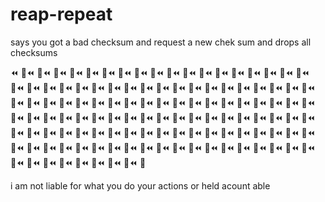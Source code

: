 # reap-repeat
says you got a bad checksum and request a new chek sum and drops all checksums


⏪ 🔄⏪ 🔄⏪ 🔄⏪ 🔄⏪ 🔄⏪ 🔄⏪ 🔄⏪ 🔄⏪ 🔄⏪ 🔄⏪ 🔄⏪ 🔄⏪ 🔄⏪ 🔄⏪ 🔄⏪ 🔄⏪ 🔄⏪ 🔄⏪ 🔄⏪ 🔄⏪ 🔄⏪ 🔄⏪ 🔄⏪ 🔄⏪ 🔄⏪ 🔄⏪ 🔄⏪ 🔄⏪ 🔄⏪ 🔄⏪ 🔄⏪ 🔄⏪ 🔄⏪ 🔄⏪ 🔄⏪ 🔄⏪ 🔄⏪ 🔄⏪ 🔄⏪ 🔄⏪ 🔄⏪ 🔄⏪ 🔄⏪ 🔄⏪ 🔄⏪ 🔄⏪ 🔄⏪ 🔄⏪ 🔄⏪ 🔄⏪ 🔄⏪ 🔄⏪ 🔄⏪ 🔄⏪ 🔄⏪ 🔄⏪ 🔄⏪ 🔄⏪ 🔄⏪ 🔄⏪ 🔄⏪ 🔄⏪ 🔄⏪ 🔄⏪ 🔄⏪ 🔄⏪ 🔄⏪ 🔄⏪ 🔄⏪ 🔄⏪ 🔄⏪ 🔄⏪ 🔄⏪ 🔄⏪ 🔄⏪ 🔄⏪ 🔄⏪ 🔄⏪ 🔄⏪ 🔄⏪ 🔄⏪ 🔄⏪ 🔄⏪ 🔄⏪ 🔄⏪ 🔄⏪ 🔄⏪ 🔄⏪ 🔄⏪ 🔄⏪ 🔄⏪ 🔄⏪ 🔄⏪ 🔄⏪ 🔄⏪ 🔄⏪ 🔄⏪ 🔄⏪ 🔄⏪ 🔄⏪ 🔄⏪ 🔄⏪ 🔄⏪ 🔄⏪ 🔄⏪ 🔄⏪ 🔄⏪ 🔄⏪ 🔄⏪ 🔄⏪ 🔄⏪ 🔄⏪ 🔄⏪ 🔄⏪ 🔄⏪ 🔄⏪ 🔄⏪ 🔄⏪ 🔄⏪ 🔄⏪ 🔄⏪ 🔄

i am not liable for what you do your actions or held acount able
